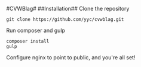 #CVWBlag#
##Installation##
Clone the repository

    git clone https://github.com/yyc/cvwblag.git
   
Run composer and gulp

    composer install
    gulp
 
 Configure nginx to point to public, and you're all set!